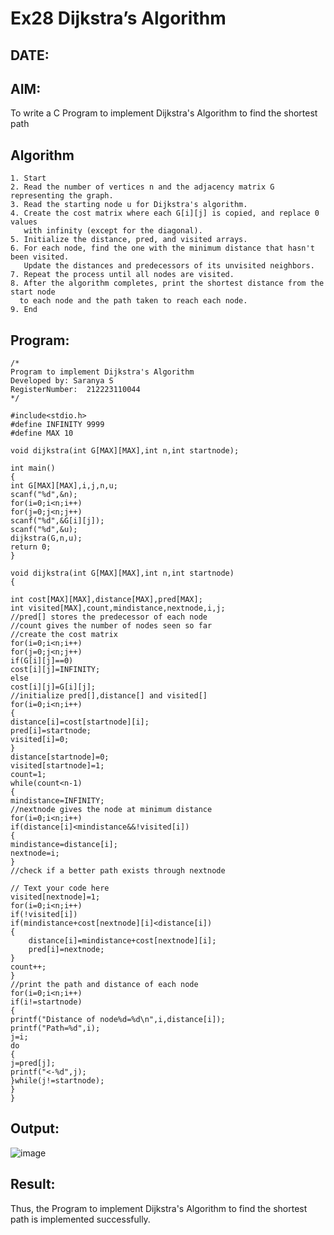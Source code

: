 # Ex28 Dijkstra’s Algorithm
## DATE:
## AIM:
To write a C Program to implement Dijkstra's Algorithm to find the shortest path

## Algorithm
```
1. Start
2. Read the number of vertices n and the adjacency matrix G representing the graph.
3. Read the starting node u for Dijkstra's algorithm.
4. Create the cost matrix where each G[i][j] is copied, and replace 0 values
   with infinity (except for the diagonal).
5. Initialize the distance, pred, and visited arrays.
6. For each node, find the one with the minimum distance that hasn't been visited.
   Update the distances and predecessors of its unvisited neighbors.
7. Repeat the process until all nodes are visited.
8. After the algorithm completes, print the shortest distance from the start node
  to each node and the path taken to reach each node.
9. End
``` 

## Program:
```
/*
Program to implement Dijkstra's Algorithm 
Developed by: Saranya S
RegisterNumber:  212223110044
*/
```
```
#include<stdio.h>
#define INFINITY 9999
#define MAX 10
 
void dijkstra(int G[MAX][MAX],int n,int startnode);
 
int main()
{
int G[MAX][MAX],i,j,n,u;
scanf("%d",&n);
for(i=0;i<n;i++)
for(j=0;j<n;j++)
scanf("%d",&G[i][j]);
scanf("%d",&u);
dijkstra(G,n,u);
return 0;
}
 
void dijkstra(int G[MAX][MAX],int n,int startnode)
{
 
int cost[MAX][MAX],distance[MAX],pred[MAX];
int visited[MAX],count,mindistance,nextnode,i,j;
//pred[] stores the predecessor of each node
//count gives the number of nodes seen so far
//create the cost matrix
for(i=0;i<n;i++)
for(j=0;j<n;j++)
if(G[i][j]==0)
cost[i][j]=INFINITY;
else
cost[i][j]=G[i][j];
//initialize pred[],distance[] and visited[]
for(i=0;i<n;i++)
{
distance[i]=cost[startnode][i];
pred[i]=startnode;
visited[i]=0;
}
distance[startnode]=0;
visited[startnode]=1;
count=1;
while(count<n-1)
{
mindistance=INFINITY;
//nextnode gives the node at minimum distance
for(i=0;i<n;i++)
if(distance[i]<mindistance&&!visited[i])
{
mindistance=distance[i];
nextnode=i;
}
//check if a better path exists through nextnode

// Text your code here
visited[nextnode]=1;
for(i=0;i<n;i++)
if(!visited[i])
if(mindistance+cost[nextnode][i]<distance[i])
{
    distance[i]=mindistance+cost[nextnode][i];
    pred[i]=nextnode;
}
count++;
}
//print the path and distance of each node
for(i=0;i<n;i++)
if(i!=startnode)
{
printf("Distance of node%d=%d\n",i,distance[i]);
printf("Path=%d",i);
j=i;
do
{
j=pred[j];
printf("<-%d",j);
}while(j!=startnode);
}
}
```

## Output:
![image](https://github.com/user-attachments/assets/ff702881-758a-488b-83ad-564b083c90fd)

## Result:
Thus, the Program to implement Dijkstra's Algorithm to find the shortest path is implemented successfully.
